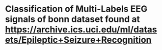 # Classification of Multi-Labels EEG signals of bonn dataset found at https://archive.ics.uci.edu/ml/datasets/Epileptic+Seizure+Recognition
